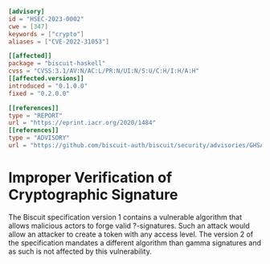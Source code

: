 ```toml
[advisory]
id = "HSEC-2023-0002"
cwe = [347]
keywords = ["crypto"]
aliases = ["CVE-2022-31053"]

[[affected]]
package = "biscuit-haskell"
cvss = "CVSS:3.1/AV:N/AC:L/PR:N/UI:N/S:U/C:H/I:H/A:H"
[[affected.versions]]
introduced = "0.1.0.0"
fixed = "0.2.0.0"

[[references]]
type = "REPORT"
url = "https://eprint.iacr.org/2020/1484"
[[references]]
type = "ADVISORY"
url = "https://github.com/biscuit-auth/biscuit/security/advisories/GHSA-75rw-34q6-72cr"

```

# Improper Verification of Cryptographic Signature

The Biscuit specification version 1 contains a vulnerable algorithm that allows
malicious actors to forge valid ?-signatures. Such an attack would allow an
attacker to create a token with any access level. The version 2 of the
specification mandates a different algorithm than gamma signatures and as such
is not affected by this vulnerability.
